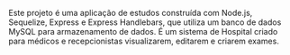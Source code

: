 Este projeto é uma aplicação de estudos construída com Node.js, Sequelize, Express e Express Handlebars, que utiliza um banco de dados MySQL para armazenamento de dados.
É um sistema de Hospital criado para médicos e recepcionistas visualizarem, editarem e criarem exames.